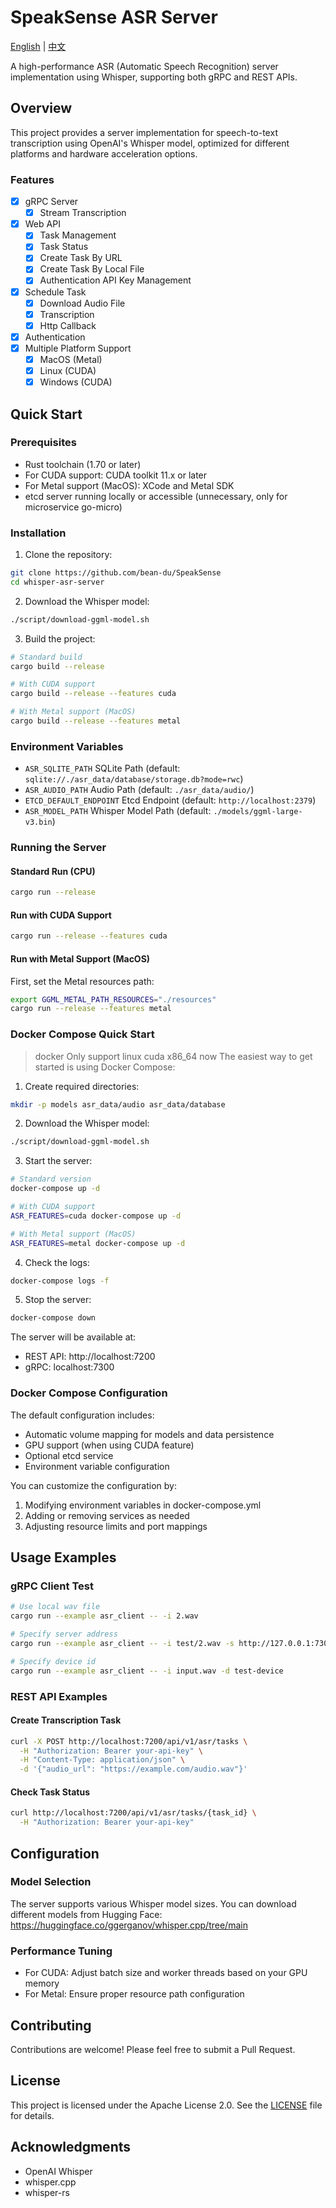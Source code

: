 # SpeakSense ASR Server

[English](README.md) | [中文](docs/README_zh.md)

A high-performance ASR (Automatic Speech Recognition) server implementation using Whisper, supporting both gRPC and REST APIs.

## Overview
This project provides a server implementation for speech-to-text transcription using OpenAI's Whisper model, optimized for different platforms and hardware acceleration options.

### Features
- [x] gRPC Server
  - [x] Stream Transcription
- [x] Web API
  - [x] Task Management
  - [x] Task Status
  - [x] Create Task By URL
  - [x] Create Task By Local File
  - [x] Authentication API Key Management 
- [x] Schedule Task
  - [x] Download Audio File
  - [x] Transcription
  - [x] Http Callback
- [x] Authentication
- [x] Multiple Platform Support
  - [x] MacOS (Metal)
  - [x] Linux (CUDA)
  - [x] Windows (CUDA)

## Quick Start

### Prerequisites
- Rust toolchain (1.70 or later)
- For CUDA support: CUDA toolkit 11.x or later
- For Metal support (MacOS): XCode and Metal SDK
- etcd server running locally or accessible (unnecessary, only for microservice go-micro)

### Installation

1. Clone the repository:
```bash
git clone https://github.com/bean-du/SpeakSense
cd whisper-asr-server
```

2. Download the Whisper model:
```bash
./script/download-ggml-model.sh
```

3. Build the project:
```bash
# Standard build
cargo build --release

# With CUDA support
cargo build --release --features cuda

# With Metal support (MacOS)
cargo build --release --features metal
```

### Environment Variables
- `ASR_SQLITE_PATH` SQLite Path (default: `sqlite://./asr_data/database/storage.db?mode=rwc`)
- `ASR_AUDIO_PATH` Audio Path (default: `./asr_data/audio/`)
- `ETCD_DEFAULT_ENDPOINT` Etcd Endpoint (default: `http://localhost:2379`)
- `ASR_MODEL_PATH` Whisper Model Path (default: `./models/ggml-large-v3.bin`)

### Running the Server

#### Standard Run (CPU)
```bash
cargo run --release
```

#### Run with CUDA Support
```bash
cargo run --release --features cuda
```

#### Run with Metal Support (MacOS)
First, set the Metal resources path:
```bash
export GGML_METAL_PATH_RESOURCES="./resources"
cargo run --release --features metal
```

### Docker Compose Quick Start
> docker Only support linux cuda x86_64 now
The easiest way to get started is using Docker Compose:

1. Create required directories:
```bash
mkdir -p models asr_data/audio asr_data/database
```

2. Download the Whisper model:
```bash
./script/download-ggml-model.sh
```

3. Start the server:
```bash
# Standard version
docker-compose up -d

# With CUDA support
ASR_FEATURES=cuda docker-compose up -d

# With Metal support (MacOS)
ASR_FEATURES=metal docker-compose up -d
```

4. Check the logs:
```bash
docker-compose logs -f
```

5. Stop the server:
```bash
docker-compose down
```

The server will be available at:
- REST API: http://localhost:7200
- gRPC: localhost:7300

### Docker Compose Configuration

The default configuration includes:
- Automatic volume mapping for models and data persistence
- GPU support (when using CUDA feature)
- Optional etcd service
- Environment variable configuration

You can customize the configuration by:
1. Modifying environment variables in docker-compose.yml
2. Adding or removing services as needed
3. Adjusting resource limits and port mappings

## Usage Examples

### gRPC Client Test
```bash
# Use local wav file
cargo run --example asr_client -- -i 2.wav

# Specify server address
cargo run --example asr_client -- -i test/2.wav -s http://127.0.0.1:7300

# Specify device id
cargo run --example asr_client -- -i input.wav -d test-device
```

### REST API Examples

#### Create Transcription Task
```bash
curl -X POST http://localhost:7200/api/v1/asr/tasks \
  -H "Authorization: Bearer your-api-key" \
  -H "Content-Type: application/json" \
  -d '{"audio_url": "https://example.com/audio.wav"}'
```

#### Check Task Status
```bash
curl http://localhost:7200/api/v1/asr/tasks/{task_id} \
  -H "Authorization: Bearer your-api-key"
```

## Configuration

### Model Selection
The server supports various Whisper model sizes. You can download different models from Hugging Face:
https://huggingface.co/ggerganov/whisper.cpp/tree/main

### Performance Tuning
- For CUDA: Adjust batch size and worker threads based on your GPU memory
- For Metal: Ensure proper resource path configuration

## Contributing
Contributions are welcome! Please feel free to submit a Pull Request.

## License
This project is licensed under the Apache License 2.0. See the [LICENSE](LICENSE) file for details.

## Acknowledgments
- OpenAI Whisper
- whisper.cpp
- whisper-rs